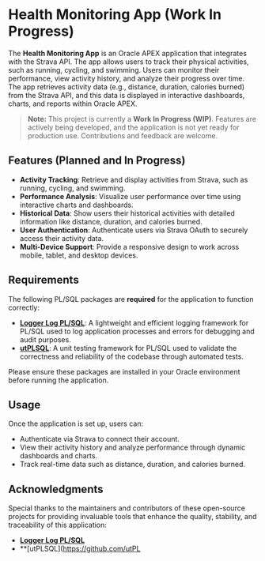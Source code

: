 # Health Monitoring App (Work In Progress)

The **Health Monitoring App** is an Oracle APEX application that integrates with the Strava API. The app allows users to track their physical activities, such as running, cycling, and swimming. Users can monitor their performance, view activity history, and analyze their progress over time. The app retrieves activity data (e.g., distance, duration, calories burned) from the Strava API, and this data is displayed in interactive dashboards, charts, and reports within Oracle APEX.

> **Note:** This project is currently a **Work In Progress (WIP)**. Features are actively being developed, and the application is not yet ready for production use. Contributions and feedback are welcome.

## Features (Planned and In Progress)

- **Activity Tracking**: Retrieve and display activities from Strava, such as running, cycling, and swimming.
- **Performance Analysis**: Visualize user performance over time using interactive charts and dashboards.
- **Historical Data**: Show users their historical activities with detailed information like distance, duration, and calories burned.
- **User Authentication**: Authenticate users via Strava OAuth to securely access their activity data.
- **Multi-Device Support**: Provide a responsive design to work across mobile, tablet, and desktop devices.

## Requirements

The following PL/SQL packages are **required** for the application to function correctly:

- **[Logger Log PL/SQL](https://github.com/OraOpenSource/Logger)**: A lightweight and efficient logging framework for PL/SQL used to log application processes and errors for debugging and audit purposes.
- **[utPLSQL](https://github.com/utPLSQL/utPLSQL)**: A unit testing framework for PL/SQL used to validate the correctness and reliability of the codebase through automated tests.

Please ensure these packages are installed in your Oracle environment before running the application.

## Usage

Once the application is set up, users can:
- Authenticate via Strava to connect their account.
- View their activity history and analyze performance through dynamic dashboards and charts.
- Track real-time data such as distance, duration, and calories burned.

## Acknowledgments

Special thanks to the maintainers and contributors of these open-source projects for providing invaluable tools that enhance the quality, stability, and traceability of this application:

- **[Logger Log PL/SQL](https://github.com/OraOpenSource/Logger)**
- **[utPLSQL](https://github.com/utPL
